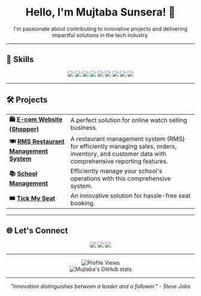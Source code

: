 <div align="center">
  
  <h1>Hello, I'm Mujtaba Sunsera! 👋</h1>
  <p>I'm passionate about contributing to innovative projects and delivering impactful solutions in the tech industry.</p>
</div>

---

## 🚀 Skills

<p align="center">
  <img src="https://img.shields.io/badge/-HTML5-E34F26?style=flat-square&logo=html5&logoColor=white"/>
  <img src="https://img.shields.io/badge/-CSS3-1572B6?style=flat-square&logo=css3&logoColor=white"/>
  <img src="https://img.shields.io/badge/-JavaScript-F7DF1E?style=flat-square&logo=javascript&logoColor=black"/>
  <img src="https://img.shields.io/badge/-Python-3776AB?style=flat-square&logo=python&logoColor=white"/>
  <img src="https://img.shields.io/badge/-Django-092E20?style=flat-square&logo=django&logoColor=white"/>
  <img src="https://img.shields.io/badge/-Node.js-339933?style=flat-square&logo=node.js&logoColor=white"/>
  <img src="https://img.shields.io/badge/-Express-000000?style=flat-square&logo=express&logoColor=white"/>
  <img src="https://img.shields.io/badge/-MongoDB-47A248?style=flat-square&logo=mongodb&logoColor=white"/>
  <img src="https://img.shields.io/badge/-MySQL-4479A1?style=flat-square&logo=mysql&logoColor=white"/>
</p>

---

## 🛠️ Projects

<div align="center">
  <table>
    <tr>
      <td><b>🛍️ <a href="https://github.com/MujtabaCoder/shopper">E-com Website (Shopper)</a></b></td>
      <td>A perfect solution for online watch selling business.</td>
    </tr>
    <tr>
      <td><b>🍽️ <a href="https://github.com/MujtabaCoder/RMS-restaurant-management-system-nodejs">RMS Restaurant Management System</a></b></td>
      <td>A restaurant management system (RMS) for efficiently managing sales, orders, inventory, and customer data with comprehensive reporting features.</td>
    </tr>
    <tr>
      <td><b>📚 <a href="https://github.com/MujtabaCoder/School-Management--Django-t">School Management</a></b></td>
      <td>Efficiently manage your school's operations with this comprehensive system.</td>
    </tr>
    <tr>
      <td><b>🎟️ <a href="https://github.com/MujtabaCoder/Tick-My-Seat/tree/main">Tick My Seat</a></b></td>
      <td>An innovative solution for hassle-free seat booking.</td>
    </tr>
  </table>
</div>

---

## 🌐 Let's Connect

<p align="center">
  <a href="https://www.linkedin.com/in/mujtaba-sunsera/"><img src="https://img.shields.io/badge/-LinkedIn-0077B5?style=flat-square&logo=linkedin&logoColor=white"/></a>
  <a href="mailto:mujtabacooder@gmail.com"><img src="https://img.shields.io/badge/-Email-D14836?style=flat-square&logo=gmail&logoColor=white"/></a>
  <a href="tel:+917021561890"><img src="https://img.shields.io/badge/-Phone-25D366?style=flat-square&logo=whatsapp&logoColor=white"/></a>
</p>

---

<div align="center">
  <img src="https://komarev.com/ghpvc/?username=MujtabaCoder&color=blue" alt="Profile Views"/>
</div>

<div align="center">
  <img src="https://github-readme-stats.vercel.app/api?username=MujtabaCoder&show_icons=true&theme=radical" alt="Mujtaba's GitHub stats"/>
</div>

---

<p align="center">
  <em>"Innovation distinguishes between a leader and a follower." - Steve Jobs</em>
</p>

